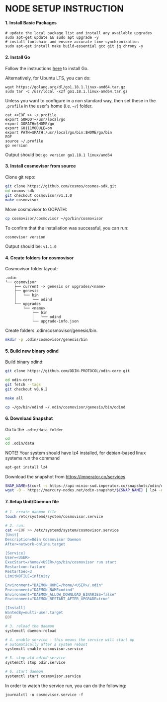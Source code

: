 # NODE SETUP INSTRUCTION

#### 1. Install Basic Packages
```bash:
# update the local package list and install any available upgrades 
sudo apt-get update && sudo apt upgrade -y 
# install toolchain and ensure accurate time synchronization 
sudo apt-get install make build-essential gcc git jq chrony -y
```

#### 2. Install Go
Follow the instructions [here](https://golang.org/doc/install) to install Go.

Alternatively, for Ubuntu LTS, you can do:
```bash:
wget https://golang.org/dl/go1.18.1.linux-amd64.tar.gz
sudo tar -C /usr/local -xzf go1.18.1.linux-amd64.tar.gz
```

Unless you want to configure in a non standard way, then set these in the `.profile` in the user's home (i.e. `~/`) folder.

```bash:
cat <<EOF >> ~/.profile
export GOROOT=/usr/local/go
export GOPATH=$HOME/go
export GO111MODULE=on
export PATH=$PATH:/usr/local/go/bin:$HOME/go/bin
EOF
source ~/.profile
go version
```

Output should be: `go version go1.18.1 linux/amd64`

#### 3. Install cosmovisor from source

Clone git repo:
```bash
git clone https://github.com/cosmos/cosmos-sdk.git
cd cosmos-sdk
git checkout cosmovisor/v1.1.0
make cosmovisor
```

Move cosmovisor to GOPATH:
```bash
cp cosmovisor/cosmovisor ~/go/bin/cosmovisor
```

To confirm that the installation was successful, you can run:

```bash:
cosmovisor version
```
Output should be: `v1.1.0`

#### 4. Create folders for cosmovisor

Cosmovisor folder layout:
```
.odin
└── cosmovisor
    ├── current -> genesis or upgrades/<name>
    ├── genesis
    │   └── bin
    │       └── odind
    └── upgrades
        └── <name>
            ├── bin
            │   └── odind
            └── upgrade-info.json
```

Create folders .odin/cosmovisor/genesis/bin.

```bash
mkdir -p .odin/cosmovisor/genesis/bin
```

#### 5. Build new binary odind

Build binary odind:
```bash
git clone https://github.com/ODIN-PROTOCOL/odin-core.git

cd odin-core
git fetch --tags
git checkout v0.6.2

make all

cp ~/go/bin/odind ~/.odin/cosmovisor/genesis/bin/odind
```

#### 6. Download Snapshot
Go to the `.odin/data folder`
```bash
cd
cd .odin/data
```

NOTE! Your system should have lz4 installed, for debian-based linux systems run the command
```bash
apt-get install lz4
```

Download the snapshot from https://imperator.co/services
```bash
SNAP_NAME=$(curl -s https://api-minio-sud.imperator.co/snapshots/odin/odin_6980158.tar.lz4 | egrep -o ">odin.*tar.lz4" | tail -1 | tr -d ">"); \
wget -O - https://mercury-nodes.net/odin-snapshot/${SNAP_NAME} | lz4 -d | tar xf -
```
#### 7. Setup Unit/Daemon file

```bash
# 1. create daemon file
touch /etc/systemd/system/cosmovisor.service

# 2. run:
cat <<EOF >> /etc/systemd/system/cosmovisor.service
[Unit]
Description=Odin Cosmovisor Daemon
After=network-online.target

[Service]
User=<USER>
ExecStart=/home/<USER>/go/bin/cosmovisor run start
Restart=on-failure
RestartSec=3
LimitNOFILE=infinity

Environment="DAEMON_HOME=/home/<USER>/.odin"
Environment="DAEMON_NAME=odind"
Environment="DAEMON_ALLOW_DOWNLOAD_BINARIES=false"
Environment="DAEMON_RESTART_AFTER_UPGRADE=true"

[Install]
WantedBy=multi-user.target
EOF

# 3. reload the daemon
systemctl daemon-reload

# 4. enable service - this means the service will start up 
# automatically after a system reboot
systemctl enable cosmovisor.service

# 5. stop old odind service
systemctl stop odin.service

# 6. start daemon
systemctl start cosmovisor.service
```

In order to watch the service run, you can do the following:
```
journalctl -u cosmovisor.service -f
```
